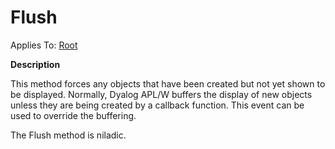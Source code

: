 




<h1 class="heading"><span class="name">Flush</span></h1>

Applies To: [Root](../a-z/root.md)


**Description**


This method forces any objects that have been created but not yet shown to be displayed. Normally, Dyalog APL/W buffers the display of new objects unless they are being created by a callback function. This event can be used to override the buffering.


The Flush method is niladic.



